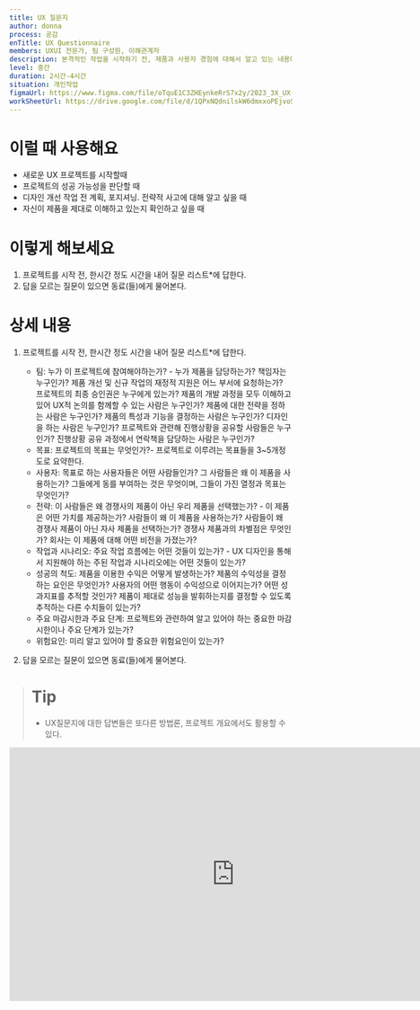 ```yaml
---
title: UX 질문지
author: donna
process: 공감
enTitle: UX Questionnaire
members: UXUI 전문가, 팀 구성원, 이해관계자
description: 본격적인 작업을 시작하기 전, 제품과 사용자 경험에 대해서 알고 있는 내용에 대한 질문 리스트 작성
level: 중간
duration: 2시간-4시간
situation: 개인작업
figmaUrl: https://www.figma.com/file/oTquE1C3ZHEynkeRrS7x2y/2023_3X_UX-Card_WorkSheet_Ver.3?type=design&node-id=104-1618&mode=design&t=uMLYbDeXRC8639ZD-4
workSheetUrl: https://drive.google.com/file/d/1QPxNQdnilskW6dmxxoPEjvoSYEqEhPRp/view?usp=sharing
---
```


<!-- 프로세스별 보기: 공감, 설계, 프로토타입, 테스트 -->
<!--duration은 분단위로 숫자만 적어주세요-->
<!--level: 쉬움, 중간, 어려움-->

# 이럴 때 사용해요

- 새로운 UX 프로젝트를 시작할때
- 프로젝트의 성공 가능성을 판단할 때
- 디자인 개선 작업 전 계획, 포지셔닝. 전략적 사고에 대해 알고 싶을 때
- 자신이 제품을 제대로 이해하고 있는지 확인하고 싶을 때

# 이렇게 해보세요

1. 프로젝트를 시작 전, 한시간 정도 시간을 내어 질문 리스트\*에 답한다.
2. 답을 모르는 질문이 있으면 동료(들)에게 물어본다.

# 상세 내용

1. 프로젝트를 시작 전, 한시간 정도 시간을 내어 질문 리스트\*에 답한다.

   - 팀: 누가 이 프로젝트에 참여해야하는가? - 누가 제품을 담당하는가? 책임자는 누구인가? 제품 개선 및 신규 작업의 재정적 지원은 어느 부서에 요청하는가? 프로젝트의 최종 승인권은 누구에게 있는가? 제품의 개발 과정을 모두 이해하고 있어 UX적 논의를 함께할 수 있는 사람은 누구인가? 제품에 대한 전략을 정하는 사람은 누구인가? 제품의 특성과 기능을 결정하는 사람은 누구인가? 디자인을 하는 사람은 누구인가? 프로젝트와 관련해 진행상황을 공유할 사람들은 누구인가? 진행상황 공유 과정에서 연락책을 담당하는 사람은 누구인가?
   - 목표: 프로젝트의 목표는 무엇인가?- 프로젝트로 이루려는 목표들을 3~5개정도로 요약한다.
   - 사용자: 목표로 하는 사용자들은 어떤 사람들인가? 그 사람들은 왜 이 제품을 사용하는가? 그들에게 동를 부여하는 것은 무엇이며, 그들이 가진 열정과 목표는 무엇인가?
   - 전략: 이 사람들은 왜 경쟁사의 제품이 아닌 우리 제품을 선택했는가? - 이 제품은 어떤 가치를 제공하는가? 사람들이 왜 이 제품을 사용하는가? 사람들이 왜 경쟁사 제품이 아닌 자사 제품을 선택하는가? 경쟁사 제품과의 차별점은 무엇인가? 회사는 이 제품에 대해 어떤 비전을 가졌는가?
   - 작업과 시나리오: 주요 작업 흐름에는 어떤 것들이 있는가? - UX 디자인을 통해서 지원해야 하는 주된 작업과 시나리오에는 어떤 것들이 있는가?
   - 성공의 척도: 제품을 이용한 수익은 어떻게 발생하는가? 제품의 수익성을 결정하는 요인은 무엇인가? 사용자의 어떤 행동이 수익성으로 이어지는가? 어떤 성과지표를 추적할 것인가? 제품이 제대로 성능을 발휘하는지를 결정할 수 있도록 추적하는 다른 수치들이 있는가?
   - 주요 마감시한과 주요 단계: 프로젝트와 관련하여 알고 있어야 하는 중요한 마감시한이나 주요 단계가 있는가?
   - 위험요인: 미리 알고 있어야 할 중요한 위험요인이 있는가?

2. 답을 모르는 질문이 있으면 동료(들)에게 물어본다.

> # Tip
>
> - UX질문지에 대한 답변들은 또다른 방법론, 프로젝트 개요에서도 활용할 수 있다.

<iframe style="border: 1px solid rgba(0, 0, 0, 0.1);" width="800" height="450" src="https://www.figma.com/embed?embed_host=share&url=https%3A%2F%2Fwww.figma.com%2Ffile%2FoTquE1C3ZHEynkeRrS7x2y%2F2023_3X_UX-Card_WorkSheet_Ver.3%3Ftype%3Ddesign%26node-id%3D104%253A1621%26mode%3Ddesign%26t%3DtGbsZ1SuS9WkfKu2-1" allowfullscreen></iframe>
